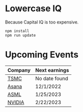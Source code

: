 # Lowercase IQ

Because Capital IQ is too expensive.

```
npm install
npm run update
```

# Upcoming Events

Company | Next earnings
--- | ---
[TSMC](https://investor.tsmc.com/english/financial-calendar) | No date found
[Asana](https://investors.asana.com/events-and-presentations/) | 12/1/2022
[ASML](https://www.asml.com/en/investors/financial-calendar) | 1/25/2023
[NVIDIA](https://investor.nvidia.com/events-and-presentations/events-and-presentations/) | 2/22/2023